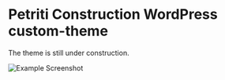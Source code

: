 # Petriti Construction WordPress custom-theme

The theme is still under construction.

![Example Screenshot](screenshot4.jpg)
